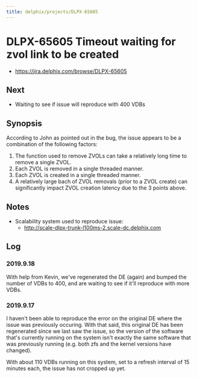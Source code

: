 ```yaml
---
title: delphix/projects/DLPX-65605
---
```


# DLPX-65605 Timeout waiting for zvol link to be created

* https://jira.delphix.com/browse/DLPX-65605

## Next

* Waiting to see if issue will reproduce with 400 VDBs

## Synopsis

According to John as pointed out in the bug, the issue appears to be a
combination of the following factors:

1. The function used to remove ZVOLs can take a relatively long time to
   remove a single ZVOL.
2. Each ZVOL is removed in a single threaded manner.
3. Each ZVOL is created in a single threaded manner.
4. A relatively large bach of ZVOL removals (prior to a ZVOL create) can
   significantly impact ZVOL creation latency due to the 3 points above.

## Notes

* Scalability system used to reproduce issue:
  * http://scale-dlpx-trunk-l100ms-2.scale-dc.delphix.com

## Log

### 2019.9.18

With help from Kevin, we've regenerated the DE (again) and bumped the
number of VDBs to 400, and are waiting to see if it'll reproduce with
more VDBs.

### 2019.9.17

I haven't been able to reproduce the error on the original DE where the
issue was previously occuring. With that said, this original DE has been
regenerated since we last saw the issue, so the version of the software
that's currently running on the system isn't exactly the same software
that was previously running (e.g. both zfs and the kernel versions have
changed).

With about 110 VDBs running on this system, set to a refresh interval of
15 minutes each, the issue has not cropped up yet.
